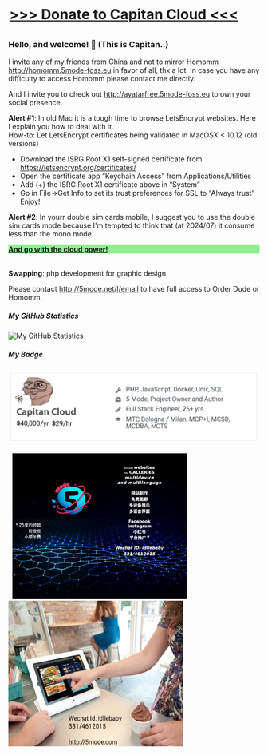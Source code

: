 <div style="width:500px; margin:auto; margin-top:0px; position:relative; top:-10px;">
	<H1><a href="https://5mode.net/l/dona1" targt="_blank">&gt;&gt;&gt;&nbsp;Donate to Capitan Cloud&nbsp;&lt;&lt;&lt;</a></H1>
</div>

### Hello, and welcome! 👋 (This is Capitan..)  

I invite any of my friends from China and not to mirror Homomm http://homomm.5mode-foss.eu in favor of all, thx a lot. In case you have any difficulty to access Homomm please contact me directly.

And I invite you to check out http://avatarfree.5mode-foss.eu to own your social presence.

<b>Alert #1</b>: In old Mac it is a tough time to browse LetsEncrypt websites. Here I explain you how to deal with it.  
How-to: Let LetsEncrypt certificates being validated in MacOSX < 10.12 (old versions)  
- Download the ISRG Root X1 self-signed certificate from https://letsencrypt.org/certificates/  
- Open the certificate app “Keychain Access” from Applications/Utilities  
- Add (+) the ISRG Root X1 certificate above in “System”  
- Go in File->Get Info to set its trust preferences for SSL to “Always trust”  
Enjoy!

<b>Alert #2</b>: In yourr double sim cards mobile, I suggest you to use the double sim cards mode 
because I'm tempted to think that (at 2024/07) it consume less than the mono mode.
  
<div style="font-weight:900;color:blue;background-color:lightgreen;">
<a href="https://hetzner.cloud/?ref=mw7jFDXrioJE" style="font-weight:900" target="_blank"><b>And go with the cloud power!</b></a><br>
</div>	

<br>

<b>Swapping</b>: php development for graphic design.  
  
Please contact <a href="http://5mode.net/l/email">http://5mode.net/l/email</a> to have full access to Order Dude or Homomm.  

##### My GitHub Statistics

![My GitHub Statistics](https://github-readme-stats.vercel.app/api?username=par7133&show_icons=true&count_private=true&hide_title=true)  

##### My Badge
<img src="/badge_github.jpg"><br><br>
&nbsp;&nbsp;<a href="http://demo.5mode.com"><img src="/wechat1_lo.jpg" width="350"></a>&nbsp;&nbsp;&nbsp;&nbsp;&nbsp;&nbsp;&nbsp;<a href="http://orderdude.demo.5mode.com"><img src="/orderdude_ad_lo.jpeg" width="350" height="292"></a>


   

